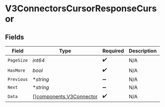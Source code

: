 # V3ConnectorsCursorResponseCursor


## Fields

| Field                                                              | Type                                                               | Required                                                           | Description                                                        | Example                                                            |
| ------------------------------------------------------------------ | ------------------------------------------------------------------ | ------------------------------------------------------------------ | ------------------------------------------------------------------ | ------------------------------------------------------------------ |
| `PageSize`                                                         | *int64*                                                            | :heavy_check_mark:                                                 | N/A                                                                | 15                                                                 |
| `HasMore`                                                          | *bool*                                                             | :heavy_check_mark:                                                 | N/A                                                                | false                                                              |
| `Previous`                                                         | **string*                                                          | :heavy_minus_sign:                                                 | N/A                                                                | YXVsdCBhbmQgYSBtYXhpbXVtIG1heF9yZXN1bHRzLol=                       |
| `Next`                                                             | **string*                                                          | :heavy_minus_sign:                                                 | N/A                                                                |                                                                    |
| `Data`                                                             | [][components.V3Connector](../../models/components/v3connector.md) | :heavy_check_mark:                                                 | N/A                                                                |                                                                    |